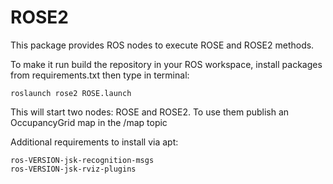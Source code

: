 # ROSE2
<p>This package provides ROS nodes to execute ROSE and ROSE2 methods.</p>

To make it run build the repository in your ROS workspace, install packages from requirements.txt then type in terminal: 
```
roslaunch rose2 ROSE.launch 
```
This will start two nodes: ROSE and ROSE2. To use them publish an OccupancyGrid map in the /map topic

Additional requirements to install via apt:
```
ros-VERSION-jsk-recognition-msgs
ros-VERSION-jsk-rviz-plugins
```
